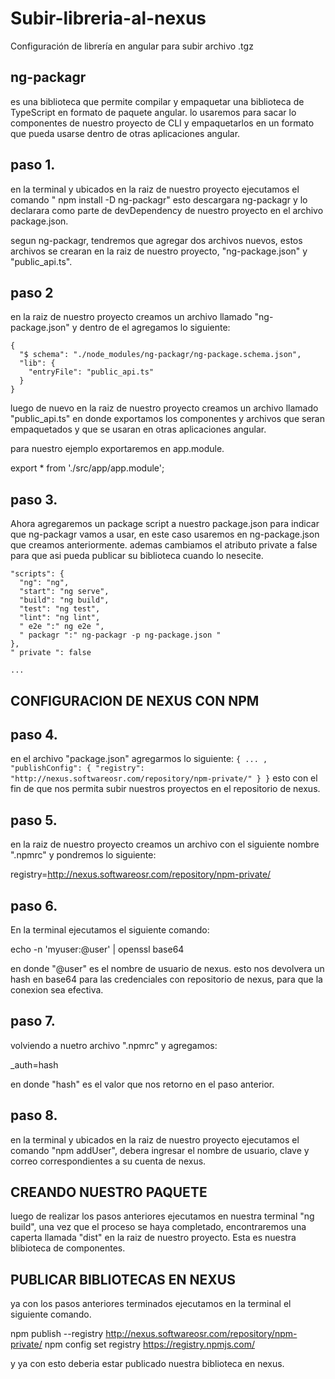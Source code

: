 # Subir-libreria-al-nexus
Configuración de librería en angular para subir archivo .tgz


## ng-packagr 
es una biblioteca que permite compilar y empaquetar una biblioteca de TypeScript en formato de paquete angular.
lo usaremos para sacar lo componentes de nuestro proyecto de CLI y empaquetarlos en un formato que pueda usarse dentro de 
otras aplicaciones angular.

 ## paso 1.

en la terminal y ubicados en la raiz de nuestro proyecto ejecutamos el comando " npm install -D ng-packagr"  esto descargara
ng-packagr y lo declarara como parte de devDependency de nuestro proyecto en el  archivo package.json.

segun ng-packagr, tendremos que agregar dos archivos nuevos, estos archivos se crearan en la raiz de nuestro proyecto,
"ng-package.json" y "public_api.ts".

## paso 2

en la raiz de nuestro proyecto creamos un archivo llamado "ng-package.json" y dentro de el agregamos lo siguiente:

```
{ 
  "$ schema": "./node_modules/ng-packagr/ng-package.schema.json", 
  "lib": { 
    "entryFile": "public_api.ts" 
  } 
}
```

luego de nuevo en la raiz de nuestro proyecto creamos un archivo llamado "public_api.ts"  en donde exportamos los componentes y archivos
que seran empaquetados y que se usaran en otras aplicaciones angular.

para nuestro ejemplo exportaremos en app.module.

export * from './src/app/app.module';

## paso 3.


Ahora agregaremos un package script a nuestro package.json para indicar que  ng-packagr vamos a usar, en este caso usaremos en 
ng-package.json que creamos anteriormente. ademas cambiamos el atributo private a false para que asi pueda publicar su biblioteca cuando lo nesecite.

```
"scripts": { 
  "ng": "ng", 
  "start": "ng serve", 
  "build": "ng build", 
  "test": "ng test", 
  "lint": "ng lint", 
  " e2e ":" ng e2e ", 
  " packagr ":" ng-packagr -p ng-package.json " 
}, 
" private ": false

...
```


## CONFIGURACION DE NEXUS CON NPM

## paso 4.

en el archivo "package.json" agregarmos lo siguiente:
`
{
  ... ,
  "publishConfig": {
    "registry": "http://nexus.softwareosr.com/repository/npm-private/"
  }
}
`
esto con el fin de que nos permita subir  nuestros proyectos en el repositorio de nexus.

## paso 5.

en la raiz de nuestro proyecto creamos un archivo con el siguiente nombre ".npmrc" y pondremos lo siguiente:

registry=http://nexus.softwareosr.com/repository/npm-private/



## paso 6.


En la terminal ejecutamos el siguiente comando:

echo -n 'myuser:@user' | openssl base64

en donde "@user" es el nombre de usuario de nexus.
esto nos devolvera un hash en base64 para las credenciales con repositorio de nexus, para que la conexion sea efectiva.


## paso 7.

volviendo a nuetro archivo ".npmrc" y agregamos:

_auth=hash

en donde "hash" es el valor que nos retorno en el paso anterior.


## paso 8.

en la terminal y ubicados en la raiz de nuestro proyecto ejecutamos el comando "npm addUser", debera ingresar el nombre de usuario, clave y correo correspondientes 
a su cuenta de nexus.


## CREANDO NUESTRO PAQUETE

luego de realizar los pasos anteriores ejecutamos en nuestra terminal "ng build", una vez que el proceso se haya completado, encontraremos una caperta llamada "dist" en la raiz 
de nuestro proyecto. Esta es nuestra blibioteca de componentes.



## PUBLICAR BIBLIOTECAS EN NEXUS

ya con los pasos anteriores terminados ejecutamos en la terminal el siguiente comando.

npm publish --registry http://nexus.softwareosr.com/repository/npm-private/
npm config set registry https://registry.npmjs.com/

y ya con esto deberia estar publicado nuestra biblioteca en nexus.
